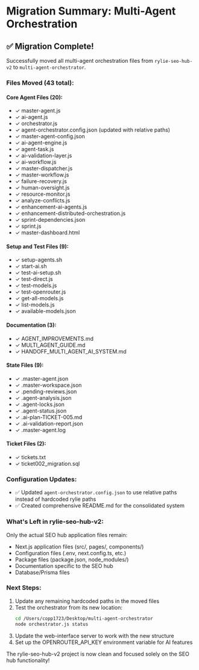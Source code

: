 # Migration Summary: Multi-Agent Orchestration

## ✅ Migration Complete!

Successfully moved all multi-agent orchestration files from `rylie-seo-hub-v2` to `multi-agent-orchestrator`.

### Files Moved (43 total):

#### Core Agent Files (20):
- ✓ master-agent.js
- ✓ ai-agent.js
- ✓ orchestrator.js
- ✓ agent-orchestrator.config.json (updated with relative paths)
- ✓ master-agent-config.json
- ✓ ai-agent-engine.js
- ✓ agent-task.js
- ✓ ai-validation-layer.js
- ✓ ai-workflow.js
- ✓ master-dispatcher.js
- ✓ master-workflow.js
- ✓ failure-recovery.js
- ✓ human-oversight.js
- ✓ resource-monitor.js
- ✓ analyze-conflicts.js
- ✓ enhancement-ai-agents.js
- ✓ enhancement-distributed-orchestration.js
- ✓ sprint-dependencies.json
- ✓ sprint.js
- ✓ master-dashboard.html

#### Setup and Test Files (9):
- ✓ setup-agents.sh
- ✓ start-ai.sh
- ✓ test-ai-setup.sh
- ✓ test-direct.js
- ✓ test-models.js
- ✓ test-openrouter.js
- ✓ get-all-models.js
- ✓ list-models.js
- ✓ available-models.json

#### Documentation (3):
- ✓ AGENT_IMPROVEMENTS.md
- ✓ MULTI_AGENT_GUIDE.md
- ✓ HANDOFF_MULTI_AGENT_AI_SYSTEM.md

#### State Files (9):
- ✓ .master-agent.json
- ✓ .master-workspace.json
- ✓ .pending-reviews.json
- ✓ .agent-analysis.json
- ✓ .agent-locks.json
- ✓ .agent-status.json
- ✓ .ai-plan-TICKET-005.md
- ✓ .ai-validation-report.json
- ✓ .master-agent.log

#### Ticket Files (2):
- ✓ tickets.txt
- ✓ ticket002_migration.sql

### Configuration Updates:
- ✅ Updated `agent-orchestrator.config.json` to use relative paths instead of hardcoded rylie paths
- ✅ Created comprehensive README.md for the consolidated system

### What's Left in rylie-seo-hub-v2:
Only the actual SEO hub application files remain:
- Next.js application files (src/, pages/, components/)
- Configuration files (.env, next.config.ts, etc.)
- Package files (package.json, node_modules/)
- Documentation specific to the SEO hub
- Database/Prisma files

### Next Steps:
1. Update any remaining hardcoded paths in the moved files
2. Test the orchestrator from its new location:
   ```bash
   cd /Users/copp1723/Desktop/multi-agent-orchestrator
   node orchestrator.js status
   ```
3. Update the web-interface server to work with the new structure
4. Set up the OPENROUTER_API_KEY environment variable for AI features

The rylie-seo-hub-v2 project is now clean and focused solely on the SEO hub functionality!
